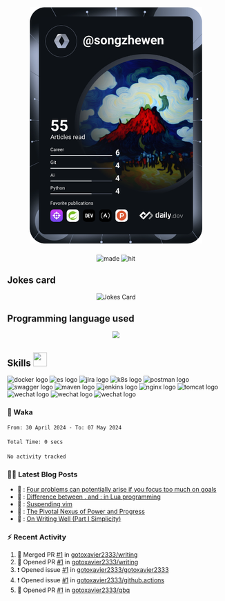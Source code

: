 <div align="center">
  <a href="https://app.daily.dev/DailyDevTips"><img src="https://github.com/gotoxavier2333/gotoxavier2333/blob/main/devcard.svg" width="400" alt="Gotoxavier2333's Dev Card"/></a>
</div>

###

<div align="center">
  <img src="https://forthebadge.com/images/featured/featured-built-with-love.svg" height="25" alt="made" />
  <img src="https://hits.dwyl.com/gotoxavier2333/gotoxavier2333.svg?style=flat-square" height="25" alt="hit"  />
</div>

###
<h2 align="left">Jokes card</h2>
<div align="center">
  <!-- HTML -->
  <img src="https://readme-jokes.vercel.app/api?hideBorder&theme=cobalt&qColor=%23944bcc&aColor=%23bbdb51" alt="Jokes Card"/>
</div>

###

<h2 align="left">Programming language used</h2>
<p align="center">
  <a href="https://skillicons.dev">
    <img src="https://skillicons.dev/icons?i=java,py,go,c,js,html,css" />
  </a>
</p>

###

<h2> Skills <img src = "https://raw.githubusercontent.com/rahulbanerjee26/githubProfileReadmeGenerator/main/gifs/code.gif" width = 32px height=32px> </h2>
<div align="left">
  <img src="https://img.shields.io/badge/docker-%230db7ed.svg?style=for-the-badge&logo=docker&logoColor=white" height="35" alt="docker logo" />
  <img src="https://img.shields.io/badge/-ElasticSearch-005571?style=for-the-badge&logo=elasticsearch" height="35" alt="es logo" />
  <img src="https://img.shields.io/badge/jira-%230A0FFF.svg?style=for-the-badge&logo=jira&logoColor=white" height="35" alt="jira logo" />
  <img src="https://img.shields.io/badge/kubernetes-%23326ce5.svg?style=for-the-badge&logo=kubernetes&logoColor=white" height="35" alt="k8s logo" />
  <img src="https://img.shields.io/badge/Postman-FF6C37?style=for-the-badge&logo=postman&logoColor=white" height="35" alt="postman logo" />
  <img src="https://img.shields.io/badge/-Swagger-%23Clojure?style=for-the-badge&logo=swagger&logoColor=white" height="35" alt="swagger logo" />
  <img src="https://img.shields.io/badge/Apache%20Maven-C71A36?style=for-the-badge&logo=Apache%20Maven&logoColor=white" height="35" alt="maven logo" />
  <img src="https://img.shields.io/badge/jenkins-%232C5263.svg?style=for-the-badge&logo=jenkins&logoColor=white" height="35" alt="jenkins logo" />
  <img src="https://img.shields.io/badge/nginx-%23009639.svg?style=for-the-badge&logo=nginx&logoColor=white" height="35" alt="nginx logo" />
  <img src="https://img.shields.io/badge/apache%20tomcat-%23F8DC75.svg?style=for-the-badge&logo=apache-tomcat&logoColor=black" height="35" alt="tomcat logo" />
  <img src="https://img.shields.io/badge/MongoDB-%234ea94b.svg?style=for-the-badge&logo=mongodb&logoColor=white" height="35" alt="wechat logo"  />
  <img src="https://img.shields.io/badge/mysql-%2300f.svg?style=for-the-badge&logo=mysql&logoColor=white" height="35" alt="wechat logo"  />
  <img src="https://img.shields.io/badge/postgres-%23316192.svg?style=for-the-badge&logo=postgresql&logoColor=white" height="35" alt="wechat logo"  />
</div>

### 🎹 Waka
<!--START_SECTION:waka-->

```txt
From: 30 April 2024 - To: 07 May 2024

Total Time: 0 secs

No activity tracked
```

<!--END_SECTION:waka-->


### 🏳️‍🌈 Latest Blog Posts
<!-- BLOG-POST-LIST:START -->
 - 💫 : [Four problems can potentially arise if you focus too much on goals](https://dev.to/gotoxavier2333/four-problems-can-potentially-arise-if-you-focus-too-much-on-goals-2n2n)
 - 🚀 : [Difference between . and : in Lua programming](https://dev.to/gotoxavier2333/difference-between-and-in-lua-programming-4936)
 - 🚀 : [Suspending vim](https://dev.to/gotoxavier2333/suspending-vim-cca)
 - 💯 : [The Pivotal Nexus of Power and Progress](https://dev.to/gotoxavier2333/the-pivotal-nexus-of-power-and-progress-11am)
 - 💯 : [On Writing Well &lpar;Part I Simplicity&rpar;](https://dev.to/gotoxavier2333/on-writing-well-part-i-simplicity-3mi7)<!-- BLOG-POST-LIST:END -->


### :zap: Recent Activity
<!--START_SECTION:activity-->
1. 🎉 Merged PR [#1](https://github.com/gotoxavier2333/writing/pull/1) in [gotoxavier2333/writing](https://github.com/gotoxavier2333/writing)
2. 💪 Opened PR [#1](https://github.com/gotoxavier2333/writing/pull/1) in [gotoxavier2333/writing](https://github.com/gotoxavier2333/writing)
3. ❗ Opened issue [#1](https://github.com/gotoxavier2333/gotoxavier2333/issues/1) in [gotoxavier2333/gotoxavier2333](https://github.com/gotoxavier2333/gotoxavier2333)
4. ❗ Opened issue [#1](https://github.com/gotoxavier2333/github.actions/issues/1) in [gotoxavier2333/github.actions](https://github.com/gotoxavier2333/github.actions)
5. 💪 Opened PR [#1](https://github.com/gotoxavier2333/qbq/pull/1) in [gotoxavier2333/qbq](https://github.com/gotoxavier2333/qbq)
<!--END_SECTION:activity-->
